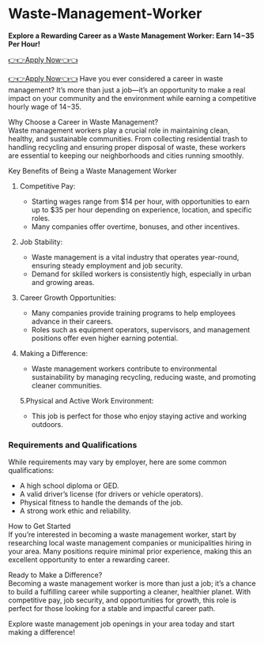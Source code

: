 # Waste-Management-Worker 
**Explore a Rewarding Career as a Waste Management Worker: Earn $14-$35 Per Hour!** 

[👉👉Apply Now👈👈](https://shorturl.at/052lN)

[👉👉Apply Now👈👈](https://shorturl.at/052lN)
Have you ever considered a career in waste management? It’s more than just a job—it’s an opportunity to make a real impact on your community and the environment while earning a competitive hourly wage of $14-$35.  

Why Choose a Career in Waste Management?  
Waste management workers play a crucial role in maintaining clean, healthy, and sustainable communities. From collecting residential trash to handling recycling and ensuring proper disposal of waste, these workers are essential to keeping our neighborhoods and cities running smoothly.  

Key Benefits of Being a Waste Management Worker  
1. Competitive Pay:  
   - Starting wages range from $14 per hour, with opportunities to earn up to $35 per hour depending on experience, location, and specific roles.  
   - Many companies offer overtime, bonuses, and other incentives.  

2. Job Stability:  
   - Waste management is a vital industry that operates year-round, ensuring steady employment and job security.  
   - Demand for skilled workers is consistently high, especially in urban and growing areas.  

3. Career Growth Opportunities:  
   - Many companies provide training programs to help employees advance in their careers.  
   - Roles such as equipment operators, supervisors, and management positions offer even higher earning potential.  

4. Making a Difference:  
   - Waste management workers contribute to environmental sustainability by managing recycling, reducing waste, and promoting cleaner communities.  

   5.Physical and Active Work Environment:  
   - This job is perfect for those who enjoy staying active and working outdoors.  

### Requirements and Qualifications  
While requirements may vary by employer, here are some common qualifications:  
- A high school diploma or GED.  
- A valid driver’s license (for drivers or vehicle operators).  
- Physical fitness to handle the demands of the job.  
- A strong work ethic and reliability.  

How to Get Started  
If you’re interested in becoming a waste management worker, start by researching local waste management companies or municipalities hiring in your area. Many positions require minimal prior experience, making this an excellent opportunity to enter a rewarding career.  

Ready to Make a Difference?  
Becoming a waste management worker is more than just a job; it’s a chance to build a fulfilling career while supporting a cleaner, healthier planet. With competitive pay, job security, and opportunities for growth, this role is perfect for those looking for a stable and impactful career path.  

Explore waste management job openings in your area today and start making a difference!
